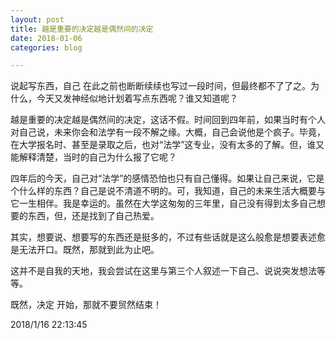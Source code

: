 ```yaml
---
layout: post
title: 越是重要的决定越是偶然间的决定
date: 2018-01-06
categories: blog

---
```





说起写东西，自己 在此之前也断断续续也写过一段时间，但最终都不了了之。为什么，今天又发神经似地计划着写点东西呢？谁又知道呢？

越是重要的决定越是偶然间的决定，这话不假。时间回到四年前，如果当时有个人对自己说，未来你会和法学有一段不解之缘。大概，自己会说他是个疯子。毕竟，在大学报名时、甚至是录取之后，也对“法学”这专业，没有太多的了解。但，谁又能解释清楚，当时的自己为什么报了它呢？

四年后的今天，自己对“法学”的感情恐怕也只有自己懂得。如果让自己来说，它是个什么样的东西？自己是说不清道不明的。可，我知道，自己的未来生活大概要与它一生相伴。我是幸运的。虽然在大学这匆匆的三年里，自己没有得到太多自己想要的东西，但，还是找到了自己热爱。

其实，想要说、想要写的东西还是挺多的，不过有些话就是这么般愈是想要表述愈是无法开口。既然，那就到此为止吧。

这并不是自我的天地，我会尝试在这里与第三个人叙述一下自己、说说突发想法等等。

既然，决定 开始，那就不要贸然结束！

2018/1/16 22:13:45 

